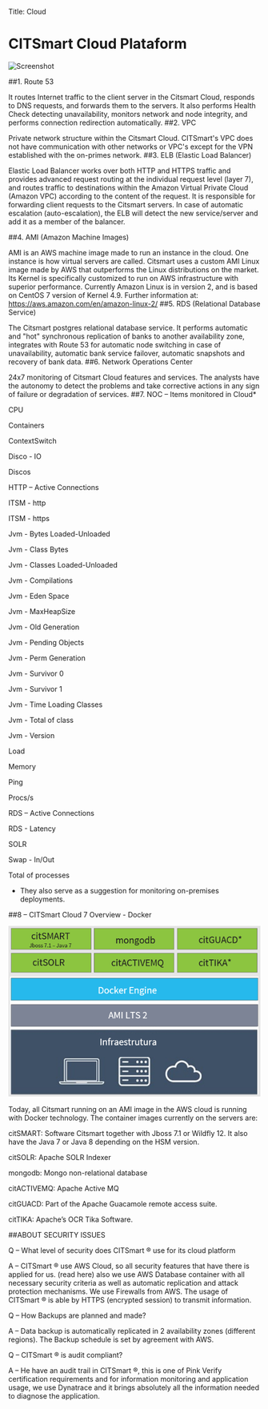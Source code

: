 Title: Cloud

# CITSmart Cloud Plataform

![Screenshot](images/citsmart-cloud-plataform.png)

##1. Route 53

It routes Internet traffic to the client server in the Citsmart Cloud, responds to DNS requests, and forwards them to the servers. It also performs Health Check detecting unavailability, monitors network and node integrity, and performs connection redirection automatically.
##2. VPC

Private network structure within the Citsmart Cloud. CITSmart's VPC does not have communication with other networks or VPC's except for the VPN established with the on-primes network.
##3. ELB (Elastic Load Balancer)

Elastic Load Balancer works over both HTTP and HTTPS traffic and provides advanced request routing at the individual request level (layer 7), and routes traffic to destinations within the Amazon Virtual Private Cloud (Amazon VPC) according to the content of the request. It is responsible for forwarding client requests to the Citsmart servers. In case of automatic escalation (auto-escalation), the ELB will detect the new service/server and add it as a member of the balancer.

##4. AMI (Amazon Machine Images)

AMI is an AWS machine image made to run an instance in the cloud. One instance is how virtual servers are called. Citsmart uses a custom AMI Linux image made by AWS that outperforms the Linux distributions on the market. Its Kernel is specifically customized to run on AWS infrastructure with superior performance. Currently Amazon Linux is in version 2, and is based on CentOS 7 version of Kernel 4.9. Further information at: https://aws.amazon.com/en/amazon-linux-2/
##5. RDS (Relational Database Service)

The Citsmart postgres relational database service. It performs automatic and "hot" synchronous replication of banks to another availability zone, integrates with Route 53 for automatic node switching in case of unavailability, automatic bank service failover, automatic snapshots and recovery of bank data.
##6. Network Operations Center

24x7 monitoring of Citsmart Cloud features and services. The analysts have the autonomy to detect the problems and take corrective actions in any sign of failure or degradation of services.
##7. NOC – Items monitored in Cloud*

CPU

Containers

ContextSwitch

Disco - IO

Discos

HTTP – Active Connections

ITSM - http

ITSM - https

Jvm - Bytes Loaded-Unloaded

Jvm - Class Bytes

Jvm - Classes Loaded-Unloaded

Jvm - Compilations
	

Jvm - Eden Space

Jvm - MaxHeapSize

Jvm - Old Generation

Jvm - Pending Objects

Jvm - Perm Generation

Jvm - Survivor 0

Jvm - Survivor 1

Jvm - Time Loading Classes

Jvm - Total of class

Jvm - Version

Load

Memory

Ping
	

Procs/s

RDS – Active Connections

RDS - Latency

SOLR

Swap - In/Out

Total of processes


* They also serve as a suggestion for monitoring on-premises deployments.

##8 – CITSmart Cloud 7 Overview - Docker

![Screenshot](images/citsmart-docker.png)


Today, all Citsmart running on an AMI image in the AWS cloud is running with Docker technology. The container images currently on the servers are:

 

citSMART: Software Citsmart together with Jboss 7.1 or Wildfly 12. It also have the Java 7 or Java 8 depending on the HSM version.

citSOLR: Apache SOLR Indexer

mongodb: Mongo non-relational database

citACTIVEMQ: Apache Active MQ

citGUACD: Part of the Apache Guacamole remote access suite.

citTIKA: Apache’s OCR Tika Software.


##ABOUT SECURITY ISSUES

Q – What level of security does CITSmart ® use for its cloud platform

A – CITSmart ® use AWS Cloud, so all security features that have there is applied for us. (read here) also we use AWS Database container with all necessary security criteria as well as automatic replication and attack protection mechanisms. We use Firewalls from AWS. The usage of CITSmart ® is able by HTTPS (encrypted session) to transmit information.

 

Q – How Backups are planned and made?

A – Data backup is automatically replicated in 2 availability zones (different regions). The Backup schedule is set by agreement with AWS.

 

Q – CITSmart ® is audit compliant?

A – He have an audit trail in CITSmart ®, this is one of Pink Verify certification requirements and for information monitoring and application usage, we use Dynatrace and it brings absolutely all the information needed to diagnose the application.
